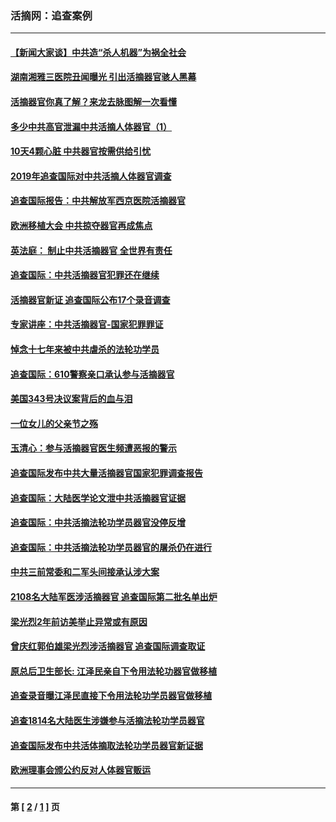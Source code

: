 ### 活摘网：追查案例
---
#### [【新闻大家谈】中共造“杀人机器”为祸全社会](../../pages/nf5880/n14056645.md?08230430) 
#### [湖南湘雅三医院丑闻曝光 引出活摘器官骇人黑幕](../../pages/nf5880/n14051847.md?08230430) 
#### [活摘器官你真了解？来龙去脉图解一次看懂](../../pages/nf5880/n13013820.md?08230430) 
#### [多少中共高官泄漏中共活摘人体器官（1）](../../pages/nf5880/n12671234.md?08230430) 
#### [10天4颗心脏 中共器官按需供给引忧](../../pages/nf5880/n12326366.md?08230430) 
#### [2019年追查国际对中共活摘人体器官调查](../../pages/nf5880/n11917733.md?08230430) 
#### [追查国际报告：中共解放军西京医院活摘器官](../../pages/nf5880/n11838359.md?08230430) 
#### [欧洲移植大会 中共掠夺器官再成焦点](../../pages/nf5880/n11538883.md?08230430) 
#### [英法庭： 制止中共活摘器官 全世界有责任](../../pages/nf5880/n11330691.md?08230430) 
#### [追查国际：中共活摘器官犯罪还在继续](../../pages/nf5880/n11218301.md?08230430) 
#### [活摘器官新证 追查国际公布17个录音调查](../../pages/nf5880/n10897744.md?08230430) 
#### [专家讲座：中共活摘器官-国家犯罪罪证](../../pages/nf5880/n8828153.md?08230430) 
#### [悼念十七年来被中共虐杀的法轮功学员](../../pages/nf5880/n8124823.md?08230430) 
#### [追查国际：610警察亲口承认参与活摘器官](../../pages/nf5880/n8109067.md?08230430) 
#### [美国343号决议案背后的血与泪](../../pages/nf5880/n8020684.md?08230430) 
#### [一位女儿的父亲节之殇](../../pages/nf5880/n8014122.md?08230430) 
#### [玉清心：参与活摘器官医生频遭恶报的警示](../../pages/nf5880/n4637546.md?08230430) 
#### [追查国际发布中共大量活摘器官国家犯罪调查报告](../../pages/nf5880/n4613428.md?08230430) 
#### [追查国际：大陆医学论文泄中共活摘器官证据](../../pages/nf5880/n4608794.md?08230430) 
#### [追查国际：中共活摘法轮功学员器官没停反增](../../pages/nf5880/n4584075.md?08230430) 
#### [追查国际：中共活摘法轮功学员器官的屠杀仍在进行](../../pages/nf5880/n4299154.md?08230430) 
#### [中共三前常委和二军头间接承认涉大案](../../pages/nf5880/n4286244.md?08230430) 
#### [2108名大陆军医涉活摘器官 追查国际第二批名单出炉](../../pages/nf5880/n4284769.md?08230430) 
#### [梁光烈2年前访美举止异常或有原因](../../pages/nf5880/n4279686.md?08230430) 
#### [曾庆红郭伯雄梁光烈涉活摘器官 追查国际调查取证](../../pages/nf5880/n4278462.md?08230430) 
#### [原总后卫生部长: 江泽民亲自下令用法轮功器官做移植](../../pages/nf5880/n4263864.md?08230430) 
#### [追查录音曝江泽民直接下令用法轮功学员器官做移植](../../pages/nf5880/n4261268.md?08230430) 
#### [追查1814名大陆医生涉嫌参与活摘法轮功学员器官](../../pages/nf5880/n4259055.md?08230430) 
#### [追查国际发布中共活体摘取法轮功学员器官新证据](../../pages/nf5880/n4258255.md?08230430) 
#### [欧洲理事会颁公约反对人体器官贩运](../../pages/nf5880/n4206955.md?08230430) 

---
#### 第 [ [2](./2.md?08230430) / [1](./1.md?08230430) ] 页
